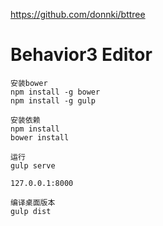 https://github.com/donnki/bttree


# Behavior3 Editor

	安装bower
	npm install -g bower
	npm install -g gulp

	安装依赖
	npm install
	bower install

	运行
	gulp serve

	127.0.0.1:8000

	编译桌面版本
	gulp dist


# 